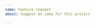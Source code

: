 ```yaml
---
name: Feature request
about: Suggest an idea for this project

---
```



<!-- Please search existing issues to avoid creating duplicates. -->

<!-- Describe the problem you have -->

<!-- Describe the feature you'd like. -->
